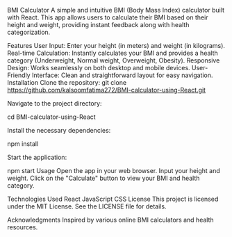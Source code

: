 BMI Calculator
A simple and intuitive BMI (Body Mass Index) calculator built with React. This app allows users to calculate their BMI based on their height and weight, providing instant feedback along with health categorization.

Features
User Input: Enter your height (in meters) and weight (in kilograms).
Real-time Calculation: Instantly calculates your BMI and provides a health category (Underweight, Normal weight, Overweight, Obesity).
Responsive Design: Works seamlessly on both desktop and mobile devices.
User-Friendly Interface: Clean and straightforward layout for easy navigation.
Installation
Clone the repository:
git clone https://github.com/kalsoomfatima272/BMI-calculator-using-React.git

Navigate to the project directory:

cd BMI-calculator-using-React

Install the necessary dependencies:

npm install

Start the application:

npm start
Usage
Open the app in your web browser.
Input your height and weight.
Click on the "Calculate" button to view your BMI and health category.

Technologies Used
React
JavaScript
CSS
License
This project is licensed under the MIT License. See the LICENSE file for details.

Acknowledgments
Inspired by various online BMI calculators and health resources.
